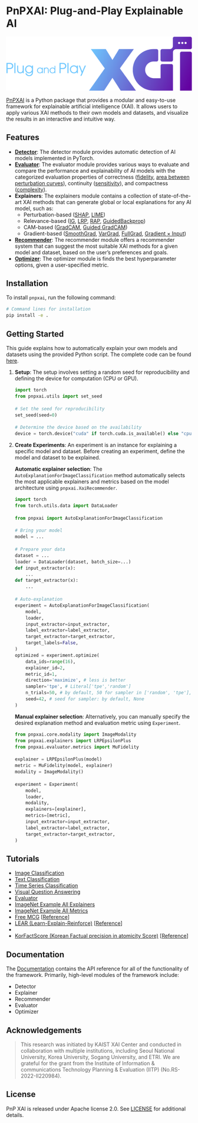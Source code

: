 # PnPXAI: Plug-and-Play Explainable AI

<div align='center'>
    <img src="assets/pnpxai_logo_horizontal.png">
</div>

[PnPXAI](https://openxaiproject.github.io/pnpxai/) is a Python package that provides a modular and easy-to-use framework for explainable artificial intelligence (XAI). It allows users to apply various XAI methods to their own models and datasets, and visualize the results in an interactive and intuitive way.

## Features

- [**Detector**](pnpxai/core/detector/): The detector module provides automatic detection of AI models implemented in PyTorch.
- [**Evaluator**](pnpxai/evaluator/metrics/): The evaluator module provides various ways to evaluate and compare the performance and explainability of AI models with the categorized evaluation properties of correctness ([fidelity](pnpxai/evaluator/metrics/mu_fidelity.py), [area between perturbation curves](pnpxai/evaluator/metrics/pixel_flipping.py)), continuity ([sensitivity](pnpxai/evaluator/metrics/sensitivity.py)), and compactness ([complexity](pnpxai/evaluator/metrics/complexity.py)).
- **Explainers**: The explainers module contains a collection of state-of-the-art XAI methods that can generate global or local explanations for any AI model, such as:
	- Perturbation-based ([SHAP](pnpxai/explainers/kernel_shap.py), [LIME](pnpxai/explainers/lime.py))
	- Relevance-based ([IG](pnpxai/explainers/integrated_gradients.py), [LRP](pnpxai/explainers/lrp.py), [RAP](pnpxai/explainers/rap), [GuidedBackprop](pnpxai/explainers/guided_backprop.py))
	- CAM-based ([GradCAM](pnpxai/explainers/grad_cam.py), [Guided GradCAM](pnpxai/explainers/guided_grad_cam.py))
	- Gradient-based ([SmoothGrad](pnpxai/explainers/smooth_grad.py), [VarGrad](pnpxai/explainers/var_grad.py), [FullGrad](pnpxai/explainers/full_grad.py), [Gradient &times; Input](pnpxai/explainers/grad_x_input.py))
- [**Recommender**](pnpxai/core/recommender): The recommender module offers a recommender system that can suggest the most suitable XAI methods for a given model and dataset, based on the user’s preferences and goals.
- [**Optimizer**](pnpxai/evaluator/optimizer): The optimizer module is finds the best hyperparameter options, given a user-specified metric.

## Installation

To install `pnpxai`, run the following command:

```bash
# Command lines for installation
pip install -e .
```

## Getting Started

This guide explains how to automatically explain your own models and datasets using the provided Python script. The complete code can be found [here](tutorials/auto_explanation_imagenet_example.py).

1. **Setup**: The setup involves setting a random seed for reproducibility and defining the device for computation (CPU or GPU). 
    
    ```python
    import torch
    from pnpxai.utils import set_seed
    
    # Set the seed for reproducibility
    set_seed(seed=0)
    
    # Determine the device based on the availability
    device = torch.device("cuda" if torch.cuda.is_available() else "cpu")
    ```
    
2. **Create Experiments**: An experiment is an instance for explaining a specific model and dataset. Before creating an experiment, define the model and dataset to be explained.

    **Automatic explainer selection**: The `AutoExplanationForImageClassification` method automatically selects the most applicable explainers and metrics based on the model architecture using `pnpxai.XaiRecommender`.
        
    ```python
    import torch
    from torch.utils.data import DataLoader

    from pnpxai import AutoExplanationForImageClassification

    # Bring your model
    model = ...

    # Prepare your data
    dataset = ...
    loader = DataLoader(dataset, batch_size=...)
    def input_extractor(x):
        ...
    def target_extractor(x):
        ...

    # Auto-explanation
    experiment = AutoExplanationForImageClassification(
        model,
        loader,
        input_extractor=input_extractor,
        label_extractor=label_extractor,
        target_extractor=target_extractor,
        target_labels=False,
    )
    optimized = experiment.optimize(
        data_ids=range(16),
        explainer_id=2,
        metric_id=1,
        direction='maximize', # less is better
        sampler='tpe', # Literal['tpe','random']
        n_trials=50, # by default, 50 for sampler in ['random', 'tpe'], None for ['grid']
        seed=42, # seed for sampler: by default, None
    )
    ```
        
    **Manual explainer selection**: Alternatively, you can manually specify the desired explanation method and evaluation metric using `Experiment`.
        
    ```python
    from pnpxai.core.modality import ImageModality
    from pnpxai.explainers import LRPEpsilonPlus
    from pnpxai.evaluator.metrics import MuFidelity
    
    explainer = LRPEpsilonPlus(model)
    metric = MuFidelity(model, explainer)
    modality = ImageModality()

    experiment = Experiment(
        model,
        loader,
        modality,
        explainers=[explainer],
        metrics=[metric],
        input_extractor=input_extractor,
        label_extractor=label_extractor,
        target_extractor=target_extractor,
    )
    ```


## Tutorials
- [Image Classification](tutorials/auto_explanation_imagenet_example.py)
- [Text Classification](tutorials/auto_explanation_imdb_example.py)
- [Time Series Classification](tutorials/auto_explanation_ts_example.py)
- [Visual Question Answering](tutorials/auto_explanation_vqa_example.py)
- [Evaluator](tutorials/evaluator.py)
- [ImageNet Example All Explainers](tutorials/imagenet_example_all_explainers.md)
- [ImageNet Example All Metrics](tutorials/imagenet_example_all_metrics.md)
- [Free MCG](tutorials/gfgp_tutorial.py) [[Reference](https://arxiv.org/abs/2411.15265)] 
- [LEAR (Learn-Explain-Reinforce)](tutorials/LEAR_example_all_explainers.md) [[Reference](https://ieeexplore.ieee.org/document/9854196)]
- 
- [KorFactScore (Korean Factual precision in atomicity Score)](tutorials/fact_score_example_korfactscore.py) [[Reference](https://github.com/ETRI-XAINLP/KorFactScore)]



## Documentation

The [Documentation](https://openxaiproject.github.io/pnpxai/) contains the API reference for all of the functionality of the framework. Primarily, high-level modules of the framework include: 
- Detector
- Explainer
- Recommender
- Evaluator
- Optimizer

## Acknowledgements

> This research was initiated by KAIST XAI Center and conducted in collaboration with multiple institutions, including Seoul National University, Korea University, Sogang University, and ETRI.
We are grateful for the grant from the Institute of Information & communications Technology Planning & Evaluation (IITP) (No.RS-2022-II220984).

## License

PnP XAI is released under Apache license 2.0. See [LICENSE](LICENSE) for additional details.
